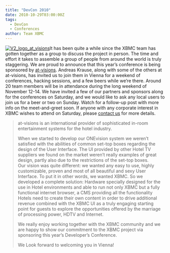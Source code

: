 ```yaml
---
title: "DevCon 2010"
date: 2010-10-29T03:00:00Z
tags:
  - DevCon
  - Conferences
author: Team XBMC
---
```


[![](/images/blog/V2_logo_at_visions-101x101.webp "V2_logo_at_visions")](https://www.at-visions.com/)It has been quite a while since the XBMC team has gotten together as a group to discuss the project in person. The time and effort it takes to assemble a group of people from around the world is truly staggering. We are proud to announce that this year’s conference is being sponsored by [at-visions](https://www.at-visions.com/). Andreas Krause, along with some of the others at at-visions, has invited us to join them in Vienna for a weekend of conferences, hacking sessions, and a few beers while we’re there. Around 20 team members will be in attendance during the long weekend of November 12-14. We have invited a few of our partners and sponsors along for the conferences on Saturday, and we would like to ask any local users to join us for a beer or two on Sunday. Watch for a follow-up post with more info on the meet-and-greet soon. If anyone with any corporate interest in XBMC wishes to attend on Saturday, please [contact us](/contact-kodi-team) for more details.

> at-visions is an international provider of sophisticated in-room entertainment systems for the hotel industry.
>
> When we started to develop our ONEvision system we weren’t satisfied with the abilities of common set-top boxes regarding the design of the User Interface. The UI provided by other Hotel TV suppliers we found on the market weren’t really examples of great design, partly also due to the restrictions of the set-top boxes.  
> Our vision was quite different: we wanted any easy to use, highly customizable, proven and most of all beautiful and sexy User Interface. To put it in other words, we wanted XBMC. So we developed a complete solution: Hardware specially designed for the use in Hotel environments and able to run not only XBMC but a fully functional internet browser, a CMS providing all the functionality Hotels need to create their own content in order to drive additional revenue combined with the XBMC UI as a truly engaging starting point for guests to explore the opportunities offered by the marriage of processing power, HDTV and Internet.
>
> We really enjoy working together with the XBMC community and we are happy to show our commitment to the XBMC project via sponsoring this year’s Developer’s Conference.
>
> We Look forward to welcoming you in Vienna!
